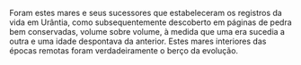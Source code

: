 ﻿Foram estes mares e seus sucessores que estabeleceram os registros da vida em Urântia, como subsequentemente descoberto em páginas de pedra bem conservadas, volume sobre volume, à medida que uma era sucedia a outra e uma idade despontava da anterior.  Estes mares interiores das épocas remotas foram verdadeiramente o berço da evolução.